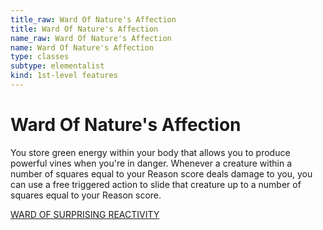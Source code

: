 ```yaml
---
title_raw: Ward Of Nature's Affection
title: Ward Of Nature's Affection
name_raw: Ward Of Nature's Affection
name: Ward Of Nature's Affection
type: classes
subtype: elementalist
kind: 1st-level features
---
```


# Ward Of Nature's Affection

You store green energy within your body that allows you to produce powerful vines when you're in danger. Whenever a creature within a number of squares equal to your Reason score deals damage to you, you can use a free triggered action to slide that creature up to a number of squares equal to your Reason score.

[WARD OF SURPRISING REACTIVITY](./Ward%20Of%20Surprising%20Reactivity.md)
